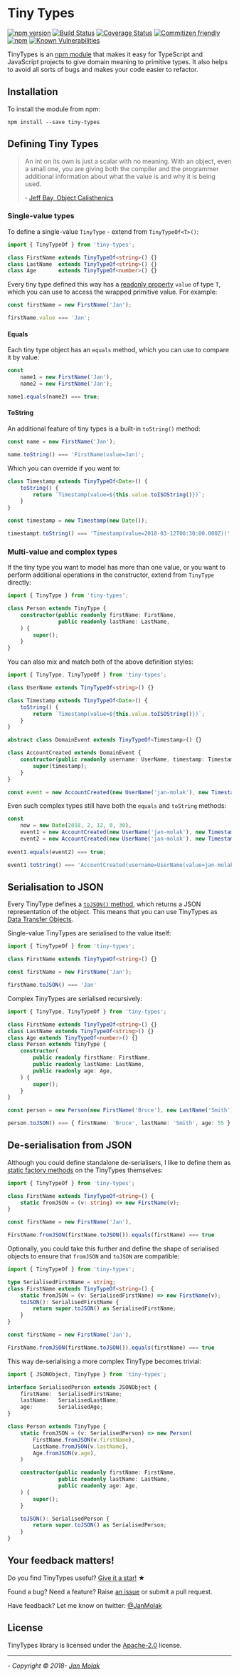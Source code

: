 # Tiny Types

[![npm version](https://badge.fury.io/js/tiny-types.svg)](https://badge.fury.io/js/tiny-types)
[![Build Status](https://travis-ci.org/jan-molak/tiny-types.svg?branch=master)](https://travis-ci.org/jan-molak/tiny-types)
[![Coverage Status](https://coveralls.io/repos/github/jan-molak/tiny-types/badge.svg?branch=master)](https://coveralls.io/github/jan-molak/tiny-types?branch=master)
[![Commitizen friendly](https://img.shields.io/badge/commitizen-friendly-brightgreen.svg)](http://commitizen.github.io/cz-cli/)
[![npm](https://img.shields.io/npm/dm/tiny-types.svg)](https://npm-stat.com/charts.html?package=tiny-types)
[![Known Vulnerabilities](https://snyk.io/test/github/jan-molak/tiny-types/badge.svg)](https://snyk.io/test/github/jan-molak/tiny-types)

TinyTypes is an [npm module](https://www.npmjs.com/package/tiny-types) that makes it easy for TypeScript and JavaScript
projects to give domain meaning to primitive types. It also helps to avoid all sorts of bugs 
and makes your code easier to refactor.

## Installation

To install the module from npm:

```
npm install --save tiny-types
```

## Defining Tiny Types

> An int on its own is just a scalar with no meaning. With an object, even a small one, you are giving both the compiler 
and the programmer additional information  about what the value is and why it is being used.
>
> &dash; [Jeff Bay, Object Calisthenics](http://www.xpteam.com/jeff/writings/objectcalisthenics.rtf)

### Single-value types

To define a single-value `TinyType` - extend from `TinyTypeOf<T>()`:

```typescript
import { TinyTypeOf } from 'tiny-types';

class FirstName extends TinyTypeOf<string>() {}
class LastName  extends TinyTypeOf<string>() {}
class Age       extends TinyTypeOf<number>() {}
```
 
Every tiny type defined this way has
a [readonly property](https://www.typescriptlang.org/docs/handbook/classes.html#readonly-modifier)
`value` of type `T`, which you can use to access the wrapped primitive value. For example:

```typescript
const firstName = new FirstName('Jan');

firstName.value === 'Jan';
```

#### Equals

Each tiny type object has an `equals` method, which you can use to compare it by value:

```typescript
const 
    name1 = new FirstName('Jan'),
    name2 = new FirstName('Jan');

name1.equals(name2) === true; 
```

#### ToString

An additional feature of tiny types is a built-in `toString()` method:

```typescript
const name = new FirstName('Jan');

name.toString() === 'FirstName(value=Jan)';
```

Which you can override if you want to:

```typescript
class Timestamp extends TinyTypeOf<Date>() {
    toString() {
        return `Timestamp(value=${this.value.toISOString()})`;
    }
}

const timestamp = new Timestamp(new Date());

timestampt.toString() === 'Timestamp(value=2018-03-12T00:30:00.000Z))'
```

### Multi-value and complex types

If the tiny type you want to model has more than one value,
or you want to perform additional operations in the constructor,
extend from `TinyType` directly:

```typescript
import { TinyType } from 'tiny-types';

class Person extends TinyType {
    constructor(public readonly firstName: FirstName,
                public readonly lastName: LastName,
    ) {
        super();
    }
}

```

You can also mix and match both of the above definition styles:

```typescript
import { TinyType, TinyTypeOf } from 'tiny-types';

class UserName extends TinyTypeOf<string>() {}

class Timestamp extends TinyTypeOf<Date>() {
    toString() {
        return `Timestamp(value=${this.value.toISOString()})`;
    }
}

abstract class DomainEvent extends TinyTypeOf<Timestamp>() {}

class AccountCreated extends DomainEvent {
    constructor(public readonly username: UserName, timestamp: Timestamp) {
        super(timestamp);
    }
}

const event = new AccountCreated(new UserName('jan-molak'), new Timestamp(new Date()));
```

Even such complex types still have both the `equals` and `toString` methods:

```typescript 
const 
    now = new Date(2018, 2, 12, 0, 30),
    event1 = new AccountCreated(new UserName('jan-molak'), new Timestamp(now)),
    event2 = new AccountCreated(new UserName('jan-molak'), new Timestamp(now));
    
event1.equals(event2) === true;

event1.toString() === 'AccountCreated(username=UserName(value=jan-molak), value=Timestamp(value=2018-03-12T00:30:00.000Z))'
``` 

## Serialisation to JSON

Every TinyType defines 
a [`toJSON()` method](https://developer.mozilla.org/en-US/docs/Web/JavaScript/Reference/Global_Objects/JSON/stringify#toJSON()_behavior), 
which returns a JSON representation of the object. This means that you can use TinyTypes 
as [Data Transfer Objects](https://en.wikipedia.org/wiki/Data_transfer_object).

Single-value TinyTypes are serialised to the value itself:

```typescript
import { TinyTypeOf } from 'tiny-types';

class FirstName extends TinyTypeOf<string>() {}

const firstName = new FirstName('Jan');

firstName.toJSON() === 'Jan'
```

Complex TinyTypes are serialised recursively:

```typescript
import { TinyType, TinyTypeOf } from 'tiny-types';

class FirstName extends TinyTypeOf<string>() {}
class LastName extends TinyTypeOf<string>() {}
class Age extends TinyTypeOf<number>() {}
class Person extends TinyType {
    constructor(
        public readonly firstName: FirstName,
        public readonly lastName: LastName,
        public readonly age: Age,
    ) {
        super();
    }
}

const person = new Person(new FirstName('Bruce'), new LastName('Smith'), new Age(55));

person.toJSON() === { firstName: 'Bruce', lastName: 'Smith', age: 55 }
```

## De-serialisation from JSON

Although you could define standalone de-serialisers, I like to define them 
as [static factory methods](https://en.wikipedia.org/wiki/Factory_method_pattern) on the TinyTypes themselves:

```typescript
import { TinyTypeOf } from 'tiny-types';

class FirstName extends TinyTypeOf<string>() {
    static fromJSON = (v: string) => new FirstName(v);
}

const firstName = new FirstName('Jan'),

FirstName.fromJSON(firstName.toJSON()).equals(firstName) === true
```

Optionally, you could take this further and define the shape of serialised objects
to ensure that `fromJSON` and `toJSON` are compatible:

```typescript
import { TinyTypeOf } from 'tiny-types';

type SerialisedFirstName = string;
class FirstName extends TinyTypeOf<string>() {
    static fromJSON = (v: SerialisedFirstName) => new FirstName(v);
    toJSON(): SerialisedFirstName {
        return super.toJSON() as SerialisedFirstName;
    }
}

const firstName = new FirstName('Jan'),

FirstName.fromJSON(firstName.toJSON()).equals(firstName) === true
```

This way de-serialising a more complex TinyType becomes trivial:

```typescript
import { JSONObject, TinyType } from 'tiny-types';

interface SerialisedPerson extends JSONObject {
    firstName:  SerialisedFirstName;
    lastName:   SerialisedLastName;
    age:        SerialisedAge;
}

class Person extends TinyType {
    static fromJSON = (v: SerialisedPerson) => new Person(
        FirstName.fromJSON(v.firstName),
        LastName.fromJSON(v.lastName),
        Age.fromJSON(v.age),
    )

    constructor(public readonly firstName: FirstName,
                public readonly lastName: LastName,
                public readonly age: Age,
    ) {
        super();
    }

    toJSON(): SerialisedPerson {
        return super.toJSON() as SerialisedPerson;
    }
}
``` 

## Your feedback matters!

Do you find TinyTypes useful? [Give it a star!](https://github.com/jan-molak/tiny-types) &#9733;

Found a bug? Need a feature? Raise [an issue](https://github.com/jan-molak/tiny-types/issues?state=open)
or submit a pull request.

Have feedback? Let me know on twitter: [@JanMolak](https://twitter.com/JanMolak)

## License

TinyTypes library is licensed under the [Apache-2.0](LICENSE.md) license.

----

_- Copyright &copy; 2018- [Jan Molak](https://janmolak.com)_
